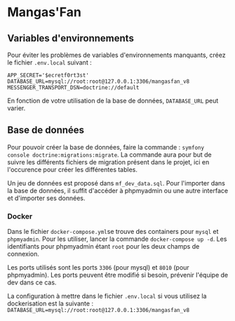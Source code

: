 # Mangas'Fan

## Variables d'environnements

Pour éviter les problèmes de variables d'environnements manquants, créez le fichier `.env.local` suivant :
```
APP_SECRET='$ecretf0rt3st'
DATABASE_URL=mysql://root:root@127.0.0.1:3306/mangasfan_v8
MESSENGER_TRANSPORT_DSN=doctrine://default
```
En fonction de votre utilisation de la base de données, `DATABASE_URL` peut varier.

## Base de données

Pour pouvoir créer la base de données, faire la commande : `symfony console doctrine:migrations:migrate`. La commande aura pour but de suivre les 
différents fichiers de migration présent dans le projet, ici en l'occurence pour créer les différentes tables.

Un jeu de données est proposé dans `mf_dev_data.sql`. Pour l'importer dans la base de données, il suffit d'accéder à phpmyadmin ou une autre interface et d'importer ses données.

### Docker

Dans le fichier `docker-compose.yml`se trouve des containers pour `mysql` et `phpmyadmin`. Pour les utiliser, lancer la commande `docker-compose up -d`. Les identifiants pour phpmyadmin étant `root` pour les deux champs de connexion.

Les ports utilisés sont les ports `3306` (pour mysql) et `8010` (pour phpmyadmin). Les ports peuvent être modifié si besoin, prévenir l'équipe de dev dans ce cas.

La configuration à mettre dans le fichier `.env.local` si vous utilisez la dockerisation est la suivante :
```DATABASE_URL=mysql://root:root@127.0.0.1:3306/mangasfan_v8```

